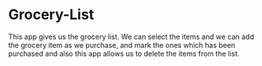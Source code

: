 # Grocery-List
This app gives us the grocery list. We can select the items and we can add the grocery item as we purchase, and mark the ones which has been purchased and also this app allows us to delete the items from the list.
